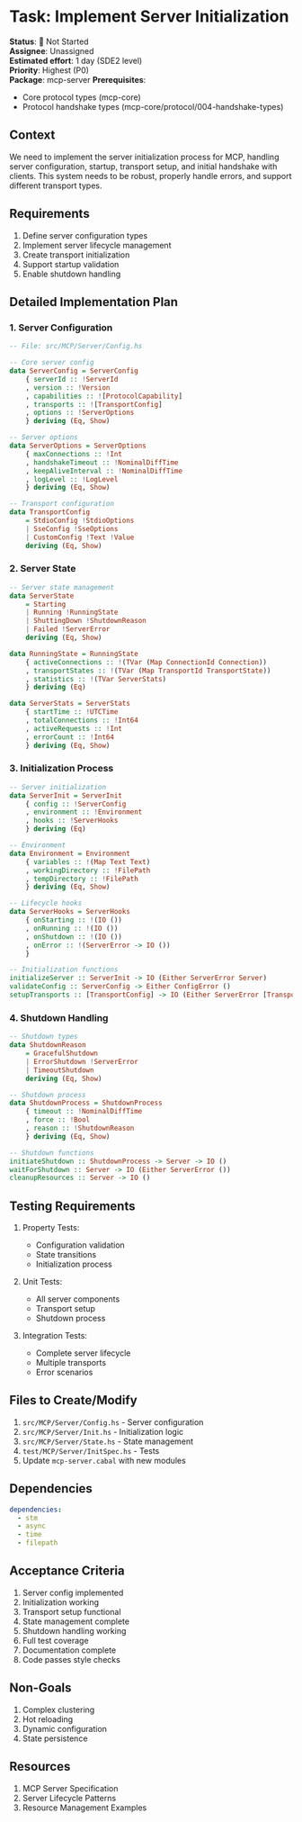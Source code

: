 # Task: Implement Server Initialization

**Status**: 🔴 Not Started  
**Assignee**: Unassigned  
**Estimated effort**: 1 day (SDE2 level)  
**Priority**: Highest (P0)  
**Package**: mcp-server
**Prerequisites**: 
- Core protocol types (mcp-core)
- Protocol handshake types (mcp-core/protocol/004-handshake-types)

## Context
We need to implement the server initialization process for MCP, handling server configuration, startup, transport setup, and initial handshake with clients. This system needs to be robust, properly handle errors, and support different transport types.

## Requirements
1. Define server configuration types
2. Implement server lifecycle management
3. Create transport initialization
4. Support startup validation
5. Enable shutdown handling

## Detailed Implementation Plan

### 1. Server Configuration

```haskell
-- File: src/MCP/Server/Config.hs

-- Core server config
data ServerConfig = ServerConfig
    { serverId :: !ServerId
    , version :: !Version
    , capabilities :: ![ProtocolCapability]
    , transports :: ![TransportConfig]
    , options :: !ServerOptions
    } deriving (Eq, Show)

-- Server options
data ServerOptions = ServerOptions
    { maxConnections :: !Int
    , handshakeTimeout :: !NominalDiffTime
    , keepAliveInterval :: !NominalDiffTime
    , logLevel :: !LogLevel
    } deriving (Eq, Show)

-- Transport configuration
data TransportConfig
    = StdioConfig !StdioOptions
    | SseConfig !SseOptions
    | CustomConfig !Text !Value
    deriving (Eq, Show)
```

### 2. Server State

```haskell
-- Server state management
data ServerState
    = Starting
    | Running !RunningState
    | ShuttingDown !ShutdownReason
    | Failed !ServerError
    deriving (Eq, Show)

data RunningState = RunningState
    { activeConnections :: !(TVar (Map ConnectionId Connection))
    , transportStates :: !(TVar (Map TransportId TransportState))
    , statistics :: !(TVar ServerStats)
    } deriving (Eq)

data ServerStats = ServerStats
    { startTime :: !UTCTime
    , totalConnections :: !Int64
    , activeRequests :: !Int
    , errorCount :: !Int64
    } deriving (Eq, Show)
```

### 3. Initialization Process

```haskell
-- Server initialization
data ServerInit = ServerInit
    { config :: !ServerConfig
    , environment :: !Environment
    , hooks :: !ServerHooks
    } deriving (Eq)

-- Environment
data Environment = Environment
    { variables :: !(Map Text Text)
    , workingDirectory :: !FilePath
    , tempDirectory :: !FilePath
    } deriving (Eq, Show)

-- Lifecycle hooks
data ServerHooks = ServerHooks
    { onStarting :: !(IO ())
    , onRunning :: !(IO ())
    , onShutdown :: !(IO ())
    , onError :: !(ServerError -> IO ())
    }

-- Initialization functions
initializeServer :: ServerInit -> IO (Either ServerError Server)
validateConfig :: ServerConfig -> Either ConfigError ()
setupTransports :: [TransportConfig] -> IO (Either ServerError [Transport])
```

### 4. Shutdown Handling

```haskell
-- Shutdown types
data ShutdownReason
    = GracefulShutdown
    | ErrorShutdown !ServerError
    | TimeoutShutdown
    deriving (Eq, Show)

-- Shutdown process
data ShutdownProcess = ShutdownProcess
    { timeout :: !NominalDiffTime
    , force :: !Bool
    , reason :: !ShutdownReason
    } deriving (Eq, Show)

-- Shutdown functions
initiateShutdown :: ShutdownProcess -> Server -> IO ()
waitForShutdown :: Server -> IO (Either ServerError ())
cleanupResources :: Server -> IO ()
```

## Testing Requirements

1. Property Tests:
   - Configuration validation
   - State transitions
   - Initialization process

2. Unit Tests:
   - All server components
   - Transport setup
   - Shutdown process

3. Integration Tests:
   - Complete server lifecycle
   - Multiple transports
   - Error scenarios

## Files to Create/Modify
1. `src/MCP/Server/Config.hs` - Server configuration
2. `src/MCP/Server/Init.hs` - Initialization logic
3. `src/MCP/Server/State.hs` - State management
4. `test/MCP/Server/InitSpec.hs` - Tests
5. Update `mcp-server.cabal` with new modules

## Dependencies
```yaml
dependencies:
  - stm
  - async
  - time
  - filepath
```

## Acceptance Criteria
1. Server config implemented
2. Initialization working
3. Transport setup functional
4. State management complete
5. Shutdown handling working
6. Full test coverage
7. Documentation complete
8. Code passes style checks

## Non-Goals
1. Complex clustering
2. Hot reloading
3. Dynamic configuration
4. State persistence

## Resources
1. MCP Server Specification
2. Server Lifecycle Patterns
3. Resource Management Examples